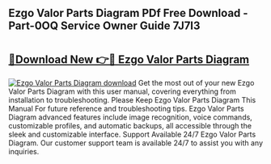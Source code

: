 ## Ezgo Valor Parts Diagram PDf Free Download - Part-0OQ Service Owner Guide 7J7I3

# <h2><a href="http://dftwq33.blite.top/?on=Ezgo+Valor+Parts+Diagram">🔗Download New 👉🔴 Ezgo Valor Parts Diagram</a></h2>

[![Ezgo Valor Parts Diagram download](https://i.imgur.com/lujVjoI.png)](http://dftwq33.blite.top/?on=Ezgo+Valor+Parts+Diagram)
Get the most out of your new Ezgo Valor Parts Diagram with this user manual, covering everything from installation to troubleshooting. Please Keep Ezgo Valor Parts Diagram This Manual For future reference and troubleshooting tips. Ezgo Valor Parts Diagram advanced features include image recognition, voice commands, customizable profiles, and automatic backups, all accessible through the sleek and customizable interface. Support Available 24/7 Ezgo Valor Parts Diagram. Our customer support team is available 24/7 to assist you with any inquiries.
